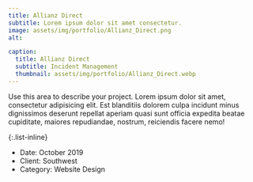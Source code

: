 ```yaml
---
title: Allianz Direct
subtitle: Lorem ipsum dolor sit amet consectetur.
image: assets/img/portfolio/Allianz_Direct.png
alt: 

caption:
  title: Allianz Direct
  subtitle: Incident Management
  thumbnail: assets/img/portfolio/Allianz_Direct.webp
---
```

Use this area to describe your project. Lorem ipsum dolor sit amet, consectetur adipisicing elit. Est blanditiis dolorem culpa incidunt minus dignissimos deserunt repellat aperiam quasi sunt officia expedita beatae cupiditate, maiores repudiandae, nostrum, reiciendis facere nemo!

{:.list-inline}
- Date: October 2019
- Client: Southwest
- Category: Website Design


